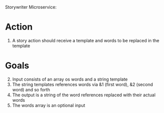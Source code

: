 Storywriter Microservice:

# Action
1. A story action should receive a template and words to be replaced in the template

# Goals
2. Input consists of an array os words and a string template
3. The string templates references words via &1 (first word), &2 (second word) and so forth
4. The output is a string of the word references replaced with their actual words
5. The words array is an optional input


